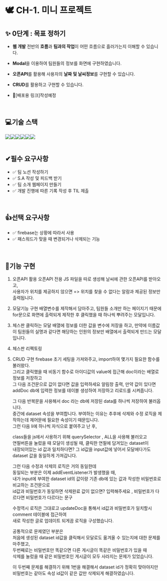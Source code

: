 # 🕊 CH-1. 미니 프로젝트
## ✨ 0단계 : 목표 정하기
- **웹 개발** 전반의 **흐름**과 **팀과의 작업**이 어떤 흐름으로 흘러가는지 이해할 수 있습니다.
- **Modal**을 이용하여 팀원들의 정보를 화면에 구현하였습니다.
- **오픈API**를 활용해 사용자의 **날짜 및 날씨정보**를 구현할 수 있습니다.
- **CRUD**를 활용하고 구현할 수 있습니다.

- 🔭[배포용 링크]작성예정
<br>

## 💻기술 스택
<div style="display:flex; justify-contents: center;">
  <img src="https://img.shields.io/badge/HTML5-E34F26?style=for-the-badge&logo=html5&logoColor=white">
  <img src="https://img.shields.io/badge/CSS3-1572B6?style=for-the-badge&logo=css3&logoColor=white"> 
  <img src="https://img.shields.io/badge/JavaScript-323330?style=for-the-badge&logo=javascript&logoColor=F7DF1E">
  <img src="https://img.shields.io/badge/jQuery-0769AD?style=for-the-badge&logo=jQuery&logoColor=white">
  <img src="https://img.shields.io/badge/git-orange?style=for-the-badge&logo=git&logoColor=white">
  <img src="https://img.shields.io/badge/firebase-DD2C00?style=for-the-badge&logo=firebase&logoColor=white">
</div>
<br>

## ✔필수 요구사항

 - ✅ 팀 노션 작성하기
 - ✅ S.A 작성 및 피드백 받기
 - ✅ 팀 소개 웹페이지 만들기
 - ✅ 개발 진행에 따른 기록 작성 후 TIL 제출
<br>

## 👍선택 요구사항

 - ✅ firebase는 상황에 따라서 사용
 - ✅ 패스워드가 맞을 때 변경되거나 삭제되는 기능

<br>

  ## 🎥기능 구현
  1. 오픈API 활용
     오픈API 전용 JS 파일을 따로 생성해 날씨에 관한 오픈API를 받아오고,<br/>
     사용자가 위치를 제공하지 않으면 => 위치를 찾을 수 없다는 알람과 제공된 정보만 출력됩니다.
  2. 모달기능 구현
     배열변수를 제작해서 담아주고, 팀원들 소개만 하는 페이지기 때문에<br/>
     for문으로 화면에 출력되게 제작한 후 클릭했을 때 하나씩 뿌려주는 모달입니다.
  3. 체스판 클릭하는 모달
     배열에 정보를 더한 값을 변수에 저장을 하고, 
     만약에 이름값이 팀원들의 실명과 같다면 해당하는 인원의 정보만 배열에서 출력되게 만드는 모달입니다.
  4. 체스판 리펙토링<br/>
  5. CRUD 구현
     firebase 초기 세팅을 가져와주고, import하여 몇가지 필요한 함수를 불러왔다.<br/>
     그리고 클릭했을 때 비동기 함수로 아이디값의 value에 접근해 doc이라는 배열로 정보를 저장하고<br/>
     그 다음 조건문으로 값이 없다면 값을 입력하세요 알림창 출력, 만약 값이 있다면<br/>
     addDoc db에 입력한 정보를 테이블 생성하여 저장하고 리로드를 시켜줍니다.

     그 다음 반복문을 사용해서 doc 라는 db에 저장된 data를 하나씩 저장하여 불러옵니다.<br/>
     중간에 dataset 속성을 부여합니다. 부여하는 이유는 추후에 삭제와 수정 로직을 제작하는데 제어문에 필요한 속성이기 때문입니다.<br/>
     그런 다음 li에 하나씩 자식으로 붙여주고 난 후,

     class들을 js에서 사용하기 위해 querySelector , ALL을 사용해 불러오고<br/>
     연필버튼을 눌렀을 때 모달이 생성될 때, 클릭한 연필에 담겨있는 dataset이<br/>
     내장되어있는 id 값과 일치하다면? 그 id값을 input값에 넣어서 모달에다가도 dataset 값을 동일하게 가져갑니다.

     그런 다음 수정과 삭제의 로직은 거의 동일한데<br/>
     동일되는 부분은 이제 addEventListener가 발생했을 때, <br/>
     내가 input에 부여한 dataset id의 값이랑 기존 db에 있는 값과 작성한 비밀번호로 비교하는 조건문으로<br/>
     id값과 비밀번호가 동일하면 삭제완료 값이 없으면? 입력해주세요 , 비밀번호가 다르다면 비밀번호가 다르다는 문구

     수정역시 로직은 그대로고 updateDoc을 통해서 id값과 비밀번호가 일치할시 comment 테이블에 접근하여<br/>
     새로 작성한 글로 업데이트 되게끔 로직을 구성했습니다.

     공통적으로 문제였던 부분은<br/>
     처음에 생성된 dataset id값을 클릭해서 모달로도 옮겨올 수 있는지에 대한 문제를 마주했고,<br/>
     두번째로는 비밀번호만 똑같으면 다른 게시글이 똑같은 비밀번호가 있을 때<br/>
     삭제를 눌렀을 때 같은 비밀번호인 게시글이 모두 사라지는 문제가 있었습니다.

     이 두번째 문제를 해결하기 위해 1번을 해결해서 dataset id가 정확히 맞아야지만<br/>
     비밀번호는 같아도 속성 id값이 같은 값만 삭제되게 해결하였습니다.
     
